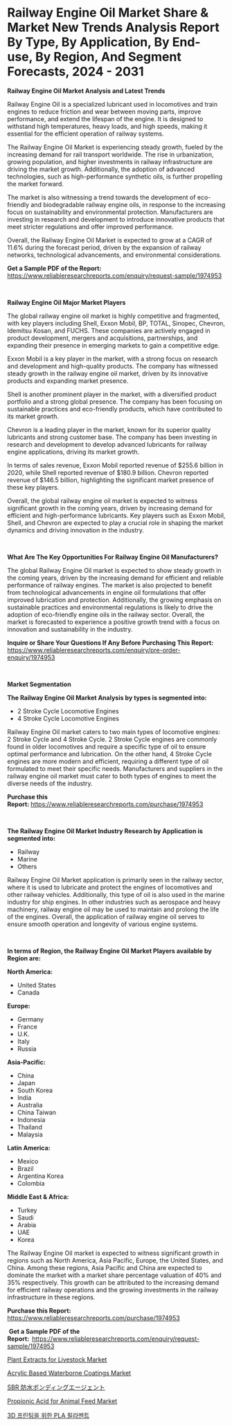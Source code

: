 <p><h1>Railway Engine Oil Market Share & Market New Trends Analysis Report By Type, By Application, By End-use, By Region, And Segment Forecasts, 2024 - 2031</h1></p><p><strong>Railway Engine Oil Market Analysis and Latest Trends</strong></p>
<p><p>Railway Engine Oil is a specialized lubricant used in locomotives and train engines to reduce friction and wear between moving parts, improve performance, and extend the lifespan of the engine. It is designed to withstand high temperatures, heavy loads, and high speeds, making it essential for the efficient operation of railway systems.</p><p>The Railway Engine Oil Market is experiencing steady growth, fueled by the increasing demand for rail transport worldwide. The rise in urbanization, growing population, and higher investments in railway infrastructure are driving the market growth. Additionally, the adoption of advanced technologies, such as high-performance synthetic oils, is further propelling the market forward.</p><p>The market is also witnessing a trend towards the development of eco-friendly and biodegradable railway engine oils, in response to the increasing focus on sustainability and environmental protection. Manufacturers are investing in research and development to introduce innovative products that meet stricter regulations and offer improved performance.</p><p>Overall, the Railway Engine Oil Market is expected to grow at a CAGR of 11.6% during the forecast period, driven by the expansion of railway networks, technological advancements, and environmental considerations.</p></p>
<p><strong>Get a Sample PDF of the Report:&nbsp;</strong> <a href="https://www.reliableresearchreports.com/enquiry/request-sample/1974953">https://www.reliableresearchreports.com/enquiry/request-sample/1974953</a></p>
<p>&nbsp;</p>
<p><strong>Railway Engine Oil Major Market Players</strong></p>
<p><p>The global railway engine oil market is highly competitive and fragmented, with key players including Shell, Exxon Mobil, BP, TOTAL, Sinopec, Chevron, Idemitsu Kosan, and FUCHS. These companies are actively engaged in product development, mergers and acquisitions, partnerships, and expanding their presence in emerging markets to gain a competitive edge.</p><p>Exxon Mobil is a key player in the market, with a strong focus on research and development and high-quality products. The company has witnessed steady growth in the railway engine oil market, driven by its innovative products and expanding market presence.</p><p>Shell is another prominent player in the market, with a diversified product portfolio and a strong global presence. The company has been focusing on sustainable practices and eco-friendly products, which have contributed to its market growth.</p><p>Chevron is a leading player in the market, known for its superior quality lubricants and strong customer base. The company has been investing in research and development to develop advanced lubricants for railway engine applications, driving its market growth.</p><p>In terms of sales revenue, Exxon Mobil reported revenue of $255.6 billion in 2020, while Shell reported revenue of $180.9 billion. Chevron reported revenue of $146.5 billion, highlighting the significant market presence of these key players.</p><p>Overall, the global railway engine oil market is expected to witness significant growth in the coming years, driven by increasing demand for efficient and high-performance lubricants. Key players such as Exxon Mobil, Shell, and Chevron are expected to play a crucial role in shaping the market dynamics and driving innovation in the industry.</p></p>
<p>&nbsp;</p>
<p><strong>What Are The Key Opportunities For Railway Engine Oil Manufacturers?</strong></p>
<p><p>The global Railway Engine Oil market is expected to show steady growth in the coming years, driven by the increasing demand for efficient and reliable performance of railway engines. The market is also projected to benefit from technological advancements in engine oil formulations that offer improved lubrication and protection. Additionally, the growing emphasis on sustainable practices and environmental regulations is likely to drive the adoption of eco-friendly engine oils in the railway sector. Overall, the market is forecasted to experience a positive growth trend with a focus on innovation and sustainability in the industry.</p></p>
<p><strong>Inquire or Share Your Questions If Any Before Purchasing This Report:</strong> <a href="https://www.reliableresearchreports.com/enquiry/pre-order-enquiry/1974953">https://www.reliableresearchreports.com/enquiry/pre-order-enquiry/1974953</a></p>
<p>&nbsp;</p>
<p><strong>Market Segmentation</strong></p>
<p><strong>The Railway Engine Oil Market Analysis by types is segmented into:</strong></p>
<p><ul><li>2 Stroke Cycle Locomotive Engines</li><li>4 Stroke Cycle Locomotive Engines</li></ul></p>
<p><p>Railway Engine Oil market caters to two main types of locomotive engines: 2 Stroke Cycle and 4 Stroke Cycle. 2 Stroke Cycle engines are commonly found in older locomotives and require a specific type of oil to ensure optimal performance and lubrication. On the other hand, 4 Stroke Cycle engines are more modern and efficient, requiring a different type of oil formulated to meet their specific needs. Manufacturers and suppliers in the railway engine oil market must cater to both types of engines to meet the diverse needs of the industry.</p></p>
<p><strong>Purchase this Report:&nbsp;</strong><a href="https://www.reliableresearchreports.com/purchase/1974953">https://www.reliableresearchreports.com/purchase/1974953</a></p>
<p>&nbsp;</p>
<p><strong>The Railway Engine Oil Market Industry Research by Application is segmented into:</strong></p>
<p><ul><li>Railway</li><li>Marine</li><li>Others</li></ul></p>
<p><p>Railway Engine Oil Market application is primarily seen in the railway sector, where it is used to lubricate and protect the engines of locomotives and other railway vehicles. Additionally, this type of oil is also used in the marine industry for ship engines. In other industries such as aerospace and heavy machinery, railway engine oil may be used to maintain and prolong the life of the engines. Overall, the application of railway engine oil serves to ensure smooth operation and longevity of various engine systems.</p></p>
<p>&nbsp;</p>
<p><strong>In terms of Region, the Railway Engine Oil Market Players available by Region are:</strong></p>
<p>
    <p> <strong> North America: </strong>
        <ul>
            <li>United States</li>
            <li>Canada</li>
        </ul>
        </p> 
    <p> <strong> Europe: </strong>
        <ul>
            <li>Germany</li>
            <li>France</li>
            <li>U.K.</li>
            <li>Italy</li>
            <li>Russia</li>
        </ul>
        </p> 
    <p> <strong> Asia-Pacific: </strong>
        <ul>
            <li>China</li>
            <li>Japan</li>
            <li>South Korea</li>
            <li>India</li>
            <li>Australia</li>
            <li>China Taiwan</li>
            <li>Indonesia</li>
            <li>Thailand</li>
            <li>Malaysia</li>
        </ul>
        </p> 
    <p> <strong> Latin America: </strong>
        <ul>
            <li>Mexico</li>
            <li>Brazil</li>
            <li>Argentina Korea</li>
            <li>Colombia</li>
        </ul>
        </p> 
    <p> <strong> Middle East & Africa: </strong>
        <ul>
            <li>Turkey</li>
            <li>Saudi</li>
            <li>Arabia</li>
            <li>UAE</li>
            <li>Korea</li>
        </ul>
    </p>
    </p>
<p><p>The Railway Engine Oil market is expected to witness significant growth in regions such as North America, Asia Pacific, Europe, the United States, and China. Among these regions, Asia Pacific and China are expected to dominate the market with a market share percentage valuation of 40% and 35% respectively. This growth can be attributed to the increasing demand for efficient railway operations and the growing investments in the railway infrastructure in these regions.</p></p>
<p><strong>Purchase this Report: </strong><a href="https://www.reliableresearchreports.com/purchase/1974953">https://www.reliableresearchreports.com/purchase/1974953</a></p>
<p>&nbsp;<strong>Get a Sample PDF of the Report:&nbsp;&nbsp;</strong><a href="https://www.reliableresearchreports.com/enquiry/request-sample/1974953">https://www.reliableresearchreports.com/enquiry/request-sample/1974953</a></p>
<p><strong></strong></p>
<p><p><a href="https://github.com/derrinmiltonellis35gcl/Market-Research-Report-List-1/blob/main/plant-extracts-for-livestock-market.md">Plant Extracts for Livestock Market</a></p><p><a href="https://github.com/Chiragrp22/Market-Research-Report-List-3/blob/main/acrylic-based-waterborne-coatings-market.md">Acrylic Based Waterborne Coatings Market</a></p><p><a href="https://github.com/hwbcz413288296/Market-Research-Report-List-1/blob/main/16296472207.md">SBR 防水ボンディングエージェント</a></p><p><a href="https://issuu.com/reportprime-2/docs/propionic-acid-for-animal-feed-market-size-2030.pp">Propionic Acid for Animal Feed Market</a></p><p><a href="https://github.com/fredrickeglers/Market-Research-Report-List-1/blob/main/90611701869.md">3D 프린팅을 위한 PLA 필라멘트</a></p></p>